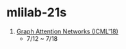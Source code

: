 # mlilab-21s

1. [Graph Attention Networks (ICML'18)](https://github.com/TheStarkor/mlilab-21s/tree/main/gat)
   - 7/12 ~ 7/18